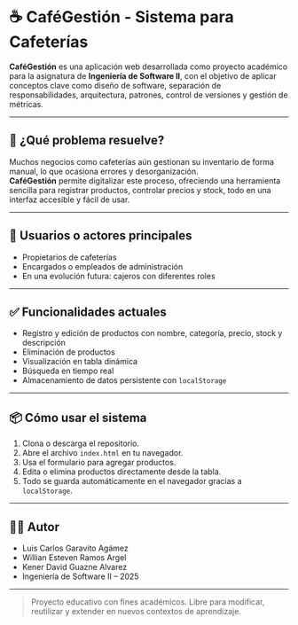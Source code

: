 # ☕ CaféGestión - Sistema para Cafeterías

**CaféGestión** es una aplicación web desarrollada como proyecto académico para la asignatura de **Ingeniería de Software II**, con el objetivo de aplicar conceptos clave como diseño de software, separación de responsabilidades, arquitectura, patrones, control de versiones y gestión de métricas.

---

## 🎯 ¿Qué problema resuelve?

Muchos negocios como cafeterías aún gestionan su inventario de forma manual, lo que ocasiona errores y desorganización.  
**CaféGestión** permite digitalizar este proceso, ofreciendo una herramienta sencilla para registrar productos, controlar precios y stock, todo en una interfaz accesible y fácil de usar.

---

## 👥 Usuarios o actores principales

- Propietarios de cafeterías
- Encargados o empleados de administración
- En una evolución futura: cajeros con diferentes roles

---

## ✅ Funcionalidades actuales

- Registro y edición de productos con nombre, categoría, precio, stock y descripción
- Eliminación de productos
- Visualización en tabla dinámica
- Búsqueda en tiempo real
- Almacenamiento de datos persistente con `localStorage`


---

## 📦 Cómo usar el sistema

1. Clona o descarga el repositorio.
2. Abre el archivo `index.html` en tu navegador.
3. Usa el formulario para agregar productos.
4. Edita o elimina productos directamente desde la tabla.
5. Todo se guarda automáticamente en el navegador gracias a `localStorage`.

---

## 👨‍🎓 Autor

- Luis Carlos Garavito Agámez
- Willian Esteven Ramos Argel
- Kener David Guazne Alvarez
- Ingeniería de Software II – 2025

---

> Proyecto educativo con fines académicos. Libre para modificar, reutilizar y extender en nuevos contextos de aprendizaje.
